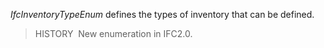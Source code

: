 ﻿_IfcInventoryTypeEnum_ defines the types of inventory that can be defined.

> HISTORY&nbsp; New enumeration in IFC2.0.
